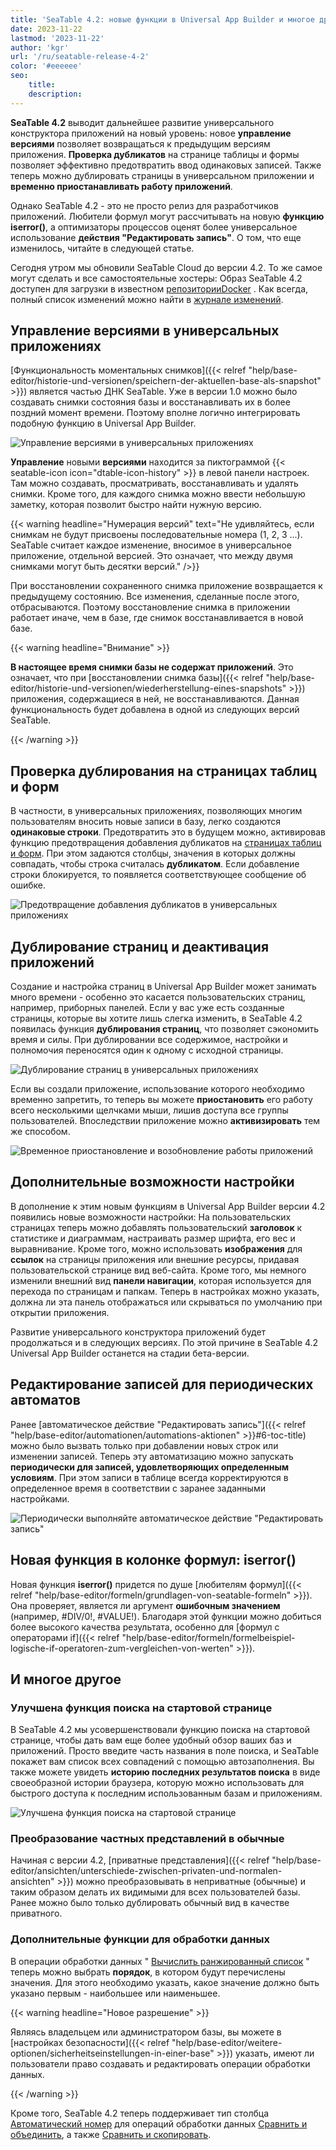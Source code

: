 ```yaml
---
title: 'SeaTable 4.2: новые функции в Universal App Builder и многое другое'
date: 2023-11-22
lastmod: '2023-11-22'
author: 'kgr'
url: '/ru/seatable-release-4-2'
color: '#eeeeee'
seo:
    title:
    description:
---
```


**SeaTable 4.2** выводит дальнейшее развитие универсального конструктора приложений на новый уровень: новое **управление версиями** позволяет возвращаться к предыдущим версиям приложения. **Проверка дубликатов** на странице таблицы и формы позволяет эффективно предотвратить ввод одинаковых записей. Также теперь можно дублировать страницы в универсальном приложении и **временно приостанавливать работу приложений**.

Однако SeaTable 4.2 - это не просто релиз для разработчиков приложений. Любители формул могут рассчитывать на новую **функцию iserror()**, а оптимизаторы процессов оценят более универсальное использование **действия "Редактировать запись"**. О том, что еще изменилось, читайте в следующей статье.

Сегодня утром мы обновили SeaTable Cloud до версии 4.2. То же самое могут сделать и все самостоятельные хостеры: Образ SeaTable 4.2 доступен для загрузки в известном [репозиторииDocker](https://hub.docker.com/r/seatable/seatable-enterprise) . Как всегда, полный список изменений можно найти в [журнале изменений](https://seatable.io/ru/docs/changelog/version-4/).

## Управление версиями в универсальных приложениях

[Функциональность моментальных снимков]({{< relref "help/base-editor/historie-und-versionen/speichern-der-aktuellen-base-als-snapshot" >}}) является частью ДНК SeaTable. Уже в версии 1.0 можно было создавать снимки состояния базы и восстанавливать их в более поздний момент времени. Поэтому вполне логично интегрировать подобную функцию в Universal App Builder.

![Управление версиями в универсальных приложениях](Version-management-in-Universal-Apps.gif)

**Управление** новыми **версиями** находится за пиктограммой {{< seatable-icon icon="dtable-icon-history" >}} в левой панели настроек. Там можно создавать, просматривать, восстанавливать и удалять снимки. Кроме того, для каждого снимка можно ввести небольшую заметку, которая позволит быстро найти нужную версию.

{{< warning headline="Нумерация версий" text="Не удивляйтесь, если снимкам не будут присвоены последовательные номера (1, 2, 3 ...). SeaTable считает каждое изменение, вносимое в универсальное приложение, отдельной версией. Это означает, что между двумя снимками могут быть десятки версий." />}}

При восстановлении сохраненного снимка приложение возвращается к предыдущему состоянию. Все изменения, сделанные после этого, отбрасываются. Поэтому восстановление снимка в приложении работает иначе, чем в базе, где снимок восстанавливается в новой базе.

{{< warning headline="Внимание" >}}

**В настоящее время снимки базы не содержат приложений**. Это означает, что при [восстановлении снимка базы]({{< relref "help/base-editor/historie-und-versionen/wiederherstellung-eines-snapshots" >}}) приложения, содержащиеся в ней, не восстанавливаются. Данная функциональность будет добавлена в одной из следующих версий SeaTable.

{{< /warning >}}

## Проверка дублирования на страницах таблиц и форм

В частности, в универсальных приложениях, позволяющих многим пользователям вносить новые записи в базу, легко создаются **одинаковые строки**. Предотвратить это в будущем можно, активировав функцию предотвращения добавления дубликатов на [страницах таблиц и форм](https://seatable.io/ru/docs/apps/seitentypen-in-der-universellen-app/). При этом задаются столбцы, значения в которых должны совпадать, чтобы строка считалась **дубликатом**. Если добавление строки блокируется, то появляется соответствующее сообщение об ошибке.

![Предотвращение добавления дубликатов в универсальных приложениях](Prevent-adding-duplicate-records-in-Universal-Apps.gif)

## Дублирование страниц и деактивация приложений

Создание и настройка страниц в Universal App Builder может занимать много времени - особенно это касается пользовательских страниц, например, приборных панелей. Если у вас уже есть созданные страницы, которые вы хотите лишь слегка изменить, в SeaTable 4.2 появилась функция **дублирования страниц**, что позволяет сэкономить время и силы. При дублировании все содержимое, настройки и полномочия переносятся один к одному с исходной страницы.

![Дублирование страниц в универсальных приложениях](Duplicate-page-in-Universal-Apps.png)

Если вы создали приложение, использование которого необходимо временно запретить, то теперь вы можете **приостановить** его работу всего несколькими щелчками мыши, лишив доступа все группы пользователей. Впоследствии приложение можно **активизировать** тем же способом.

![Временное приостановление и возобновление работы приложений](Suspend-and-activate-apps.gif)

## Дополнительные возможности настройки

В дополнение к этим новым функциям в Universal App Builder версии 4.2 появились новые возможности настройки: На пользовательских страницах теперь можно добавлять пользовательский **заголовок** к статистике и диаграммам, настраивать размер шрифта, его вес и выравнивание. Кроме того, можно использовать **изображения** для **ссылок** на страницы приложения или внешние ресурсы, придавая пользовательской странице вид веб-сайта. Кроме того, мы немного изменили внешний вид **панели навигации**, которая используется для перехода по страницам и папкам. Теперь в настройках можно указать, должна ли эта панель отображаться или скрываться по умолчанию при открытии приложения.

Развитие универсального конструктора приложений будет продолжаться и в следующих версиях. По этой причине в SeaTable 4.2 Universal App Builder останется на стадии бета-версии.

## Редактирование записей для периодических автоматов

Ранее [автоматическое действие "Редактировать запись"]({{< relref "help/base-editor/automationen/automations-aktionen" >}}#6-toc-title) можно было вызвать только при добавлении новых строк или изменении записей. Теперь эту автоматизацию можно запускать **периодически для записей, удовлетворяющих определенным условиям**. При этом записи в таблице всегда корректируются в определенное время в соответствии с заранее заданными настройками.

![Периодически выполняйте автоматическое действие "Редактировать запись"](Run-automated-action-Modify-record-periodically-.png)

## Новая функция в колонке формул: iserror()

Новая функция **iserror()** придется по душе [любителям формул]({{< relref "help/base-editor/formeln/grundlagen-von-seatable-formeln" >}}). Она проверяет, является ли аргумент **ошибочным значением** (например, #DIV/0!, #VALUE!). Благодаря этой функции можно добиться более высокого качества результата, особенно для [формул с операторами if]({{< relref "help/base-editor/formeln/formelbeispiel-logische-if-operatoren-zum-vergleichen-von-werten" >}}).

## И многое другое

### Улучшена функция поиска на стартовой странице

В SeaTable 4.2 мы усовершенствовали функцию поиска на стартовой странице, чтобы дать вам еще более удобный обзор ваших баз и приложений. Просто введите часть названия в поле поиска, и SeaTable покажет вам список всех совпадений с помощью автозаполнения. Вы также можете увидеть **историю последних результатов поиска** в виде своеобразной истории браузера, которую можно использовать для быстрого доступа к последним использованным базам и приложениям.

![Улучшена функция поиска на стартовой странице](Screenshot-2023-11-20-133326.png)

### Преобразование частных представлений в обычные

Начиная с версии 4.2, [приватные представления]({{< relref "help/base-editor/ansichten/unterschiede-zwischen-privaten-und-normalen-ansichten" >}}) можно преобразовывать в неприватные (обычные) и таким образом делать их видимыми для всех пользователей базы. Ранее можно было только дублировать обычный вид в качестве приватного.

### Дополнительные функции для обработки данных

В операции обработки данных " [Вычислить ранжированный список](https://seatable.io/ru/docs/datenverarbeitung/datenverarbeitung-rangliste-berechnen/) " теперь можно выбрать **порядок**, в котором будут перечислены значения. Для этого необходимо указать, какое значение должно быть указано первым - наибольшее или наименьшее.

{{< warning headline="Новое разрешение" >}}

Являясь владельцем или администратором базы, вы можете в [настройках безопасности]({{< relref "help/base-editor/weitere-optionen/sicherheitseinstellungen-in-einer-base" >}}) указать, имеют ли пользователи право создавать и редактировать операции обработки данных.

{{< /warning >}}

Кроме того, SeaTable 4.2 теперь поддерживает тип столбца [Автоматический номер](https://seatable.io/ru/docs/text-und-zahlen/der-spaltentyp-automatische-nummer/) для операций обработки данных [Сравнить и объединить](https://seatable.io/ru/docs/datenverarbeitung/datenverarbeitung-vergleichen-und-verknuepfen/), а также [Сравнить и скопировать](https://seatable.io/ru/docs/datenverarbeitung/datenverarbeitung-vergleichen-und-kopieren/).
